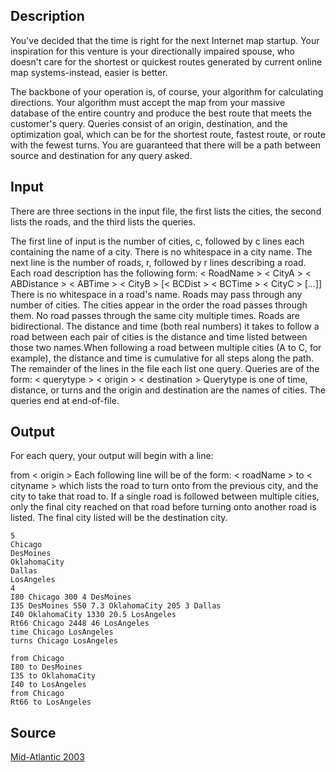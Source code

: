<h2>Description</h2><p>You've decided that the time is right for the next Internet map startup. Your inspiration for this venture is your directionally impaired spouse, who doesn't care for the shortest or quickest routes generated by current online map systems-instead, easier is better.
</p>The backbone of your operation is, of course, your algorithm for calculating directions. Your algorithm must accept the map from your massive database of the entire country and produce the best route that meets the customer's query. Queries consist of an origin, destination, and the optimization goal, which can be for the shortest route, fastest route, or route with the fewest turns. You are guaranteed that there will be a path between source and destination for any query asked.
<h2>Input</h2><p>There are three sections in the input file, the first lists the cities, the second lists the roads, and the third lists the queries.
</p>The first line of input is the number of cities, c, followed by c lines each containing the name of a city. There is no whitespace in a city name.
The next line is the number of roads, r, followed by r lines describing a road. Each road description has the following form:
&lt; RoadName &gt; &lt; CityA &gt; &lt; ABDistance &gt; &lt; ABTime &gt; &lt; CityB &gt; [&lt; BCDist &gt; &lt; BCTime &gt; &lt; CityC &gt; [...]]
There is no whitespace in a road's name. Roads may pass through any number of cities. The cities appear in the order the road passes through them. No road passes through the same city multiple times. Roads are bidirectional. The distance and time (both real numbers) it takes to follow a road between each pair of cities is the distance and time listed between those two names.When following a road between multiple cities (A to C, for example), the distance and time is cumulative for all steps along the path.
The remainder of the lines in the file each list one query. Queries are of the form:
&lt; querytype &gt; &lt; origin &gt; &lt; destination &gt;
Querytype is one of time, distance, or turns and the origin and destination are the names of cities.
The queries end at end-of-file.<h2>Output</h2><p>For each query, your output will begin with a line:
</p>from &lt; origin &gt;
Each following line will be of the form:
&lt; roadName &gt; to &lt; cityname &gt;
which lists the road to turn onto from the previous city, and the city to take that road to. If a single road is followed between multiple cities, only the final city reached on that road before turning onto another road is listed. The final city listed will be the destination city.
<pre><code class="language-input1">5
Chicago
DesMoines
OklahomaCity
Dallas
LosAngeles
4
I80 Chicago 300 4 DesMoines
I35 DesMoines 550 7.3 OklahomaCity 205 3 Dallas
I40 OklahomaCity 1330 20.5 LosAngeles
Rt66 Chicago 2448 46 LosAngeles
time Chicago LosAngeles
turns Chicago LosAngeles</code></pre><pre><code class="language-output1">from Chicago
I80 to DesMoines
I35 to OklahomaCity
I40 to LosAngeles
from Chicago
Rt66 to LosAngeles
</code></pre><h2>Source</h2><a href="searchproblem?field=source&amp;key=Mid-Atlantic+2003">Mid-Atlantic 2003</a>